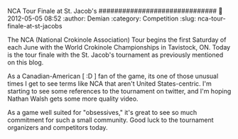 NCA Tour Finale at St. Jacob's
##############################
:date: 2012-05-05 08:52
:author: Demian
:category: Competition
:slug: nca-tour-finale-at-st-jacobs

The NCA (National Crokinole Association) Tour begins the first Saturday
of each June with the World Crokinole Championships in Tavistock, ON.
Today is the tour finale with the St. Jacob's tournament as previously
mentioned on this blog.

As a Canadian-American [ :D ] fan of the game, its one of those unusual
times I get to see terms like NCA that aren't United States-centric. I'm
starting to see some references to the tournament on twitter, and I'm
hoping Nathan Walsh gets some more quality video.

As a game well suited for "obsessives," it's great to see so much
commitment for such a small community. Good luck to the tournament
organizers and competitors today.


